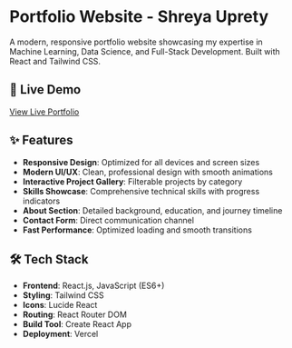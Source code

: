 # Portfolio Website - Shreya Uprety

A modern, responsive portfolio website showcasing my expertise in Machine Learning, Data Science, and Full-Stack Development. Built with React and Tailwind CSS.

## 🚀 Live Demo

[View Live Portfolio](https://shreyauprety.vercel.app/)

## ✨ Features

- **Responsive Design**: Optimized for all devices and screen sizes
- **Modern UI/UX**: Clean, professional design with smooth animations
- **Interactive Project Gallery**: Filterable projects by category
- **Skills Showcase**: Comprehensive technical skills with progress indicators
- **About Section**: Detailed background, education, and journey timeline
- **Contact Form**: Direct communication channel
- **Fast Performance**: Optimized loading and smooth transitions

## 🛠️ Tech Stack

- **Frontend**: React.js, JavaScript (ES6+)
- **Styling**: Tailwind CSS
- **Icons**: Lucide React
- **Routing**: React Router DOM
- **Build Tool**: Create React App
- **Deployment**: Vercel


